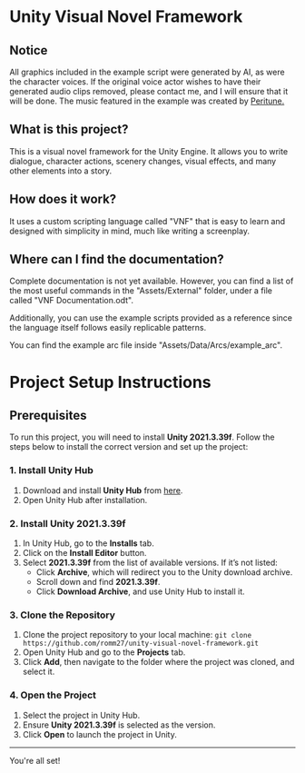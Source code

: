 # Unity Visual Novel Framework

## Notice
All graphics included in the example script were generated by AI, as were the character voices. If the original voice actor wishes to have their generated audio clips removed, please contact me, and I will ensure that it will be done.
The music featured in the example was created by [Peritune.](https://www.youtube.com/channel/UCgrQkWWf_48rQm-x-dQ4_uA)


## What is this project?
This is a visual novel framework for the Unity Engine. It allows you to write dialogue, character actions, scenery changes, visual effects, and many other elements into a story.

## How does it work?
It uses a custom scripting language called "VNF" that is easy to learn and designed with simplicity in mind, much like writing a screenplay.

## Where can I find the documentation?
Complete documentation is not yet available. However, you can find a list of the most useful commands in the "Assets/External" folder, under a file called "VNF Documentation.odt".

Additionally, you can use the example scripts provided as a reference since the language itself follows easily replicable patterns.

You can find the example arc file inside "Assets/Data/Arcs/example_arc".


# Project Setup Instructions

## Prerequisites

To run this project, you will need to install **Unity 2021.3.39f**. Follow the steps below to install the correct version and set up the project:

### 1. Install Unity Hub

1. Download and install **Unity Hub** from [here](https://unity.com/download).
2. Open Unity Hub after installation.

### 2. Install Unity 2021.3.39f

1. In Unity Hub, go to the **Installs** tab.
2. Click on the **Install Editor** button.
3. Select **2021.3.39f** from the list of available versions. If it’s not listed:
   - Click **Archive**, which will redirect you to the Unity download archive.
   - Scroll down and find **2021.3.39f**.
   - Click **Download Archive**, and use Unity Hub to install it.

### 3. Clone the Repository

1. Clone the project repository to your local machine:
   ```git clone https://github.com/romm27/unity-visual-novel-framework.git```
2. Open Unity Hub and go to the **Projects** tab.
3. Click **Add**, then navigate to the folder where the project was cloned, and select it.

### 4. Open the Project

1. Select the project in Unity Hub.
2. Ensure **Unity 2021.3.39f** is selected as the version.
3. Click **Open** to launch the project in Unity.

---

You're all set!
